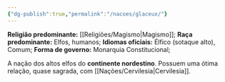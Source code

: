 ```yaml
---
{"dg-publish":true,"permalink":"/nacoes/glaceux/"}
---
```


__Religião predominante:__ [[Religiões/Magismo\|Magismo]];
 __Raça predominante:__ Elfos, humanos;
 __Idiomas oficiais:__ Élfico (sotaque alto), Comum; 
 __Forma de governo:__ Monarquia Constitucional;

A nação dos altos elfos do **continente nordestino**.  Possuem uma ótima relação, quase sagrada, com [[Nações/Cervilesia\|Cervilesia]].